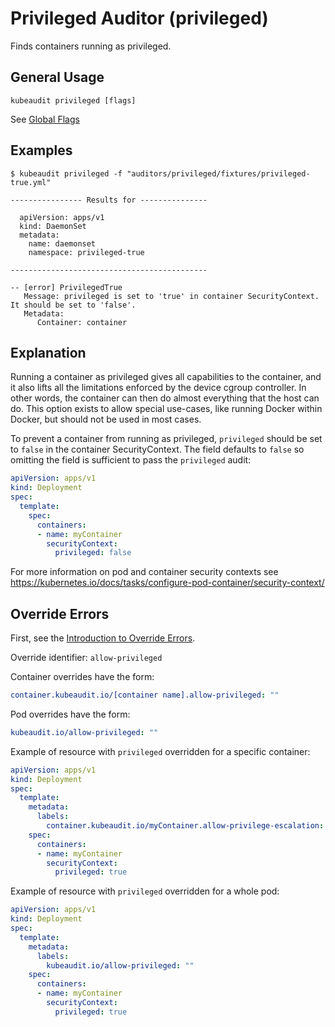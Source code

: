 # Privileged Auditor (privileged)

Finds containers running as privileged.

## General Usage

```
kubeaudit privileged [flags]
```

See [Global Flags](/README.md#global-flags)

## Examples

```
$ kubeaudit privileged -f "auditors/privileged/fixtures/privileged-true.yml"

---------------- Results for ---------------

  apiVersion: apps/v1
  kind: DaemonSet
  metadata:
    name: daemonset
    namespace: privileged-true

--------------------------------------------

-- [error] PrivilegedTrue
   Message: privileged is set to 'true' in container SecurityContext. It should be set to 'false'.
   Metadata:
      Container: container
```

## Explanation

Running a container as privileged gives all capabilities to the container, and it also lifts all the limitations enforced by the device cgroup controller. In other words, the container can then do almost everything that the host can do. This option exists to allow special use-cases, like running Docker within Docker, but should not be used in most cases.

To prevent a container from running as privileged, `privileged` should be set to `false` in the container SecurityContext. The field defaults to `false` so omitting the field is sufficient to pass the `privileged` audit:

```yaml
apiVersion: apps/v1
kind: Deployment
spec:
  template:
    spec:
      containers:
      - name: myContainer
        securityContext:
          privileged: false
```

For more information on pod and container security contexts see https://kubernetes.io/docs/tasks/configure-pod-container/security-context/

## Override Errors

First, see the [Introduction to Override Errors](/README.md#override-errors).

Override identifier: `allow-privileged`

Container overrides have the form:
```yaml
container.kubeaudit.io/[container name].allow-privileged: ""
```

Pod overrides have the form:
```yaml
kubeaudit.io/allow-privileged: ""
```

Example of resource with `privileged` overridden for a specific container:
```yaml
apiVersion: apps/v1
kind: Deployment
spec:
  template:
    metadata:
      labels:
        container.kubeaudit.io/myContainer.allow-privilege-escalation: ""
    spec:
      containers:
      - name: myContainer
        securityContext:
          privileged: true
```

Example of resource with `privileged` overridden for a whole pod:
```yaml
apiVersion: apps/v1
kind: Deployment
spec:
  template:
    metadata:
      labels:
        kubeaudit.io/allow-privileged: ""
    spec:
      containers:
      - name: myContainer
        securityContext:
          privileged: true
```

